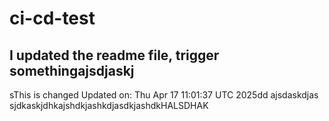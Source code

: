 # ci-cd-test
## I updated the readme file, trigger somethingajsdjaskj
sThis is changed
Updated on: Thu Apr 17 11:01:37 UTC 2025dd
ajsdaskdjas
sjdkaskjdhkajshdkjashkdjasdkjashdkHALSDHAK
